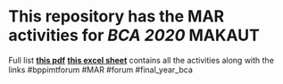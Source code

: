 # This repository has the MAR activities for *BCA 2020* MAKAUT
Full list
**[this pdf](https://github.com/MehaRima/Coding_Solution/blob/master/Aarogya%20Setu%20App_%E2%80%9CWriting%20of%20Technical%20Review%20Article%E2%80%9D%20for%20MAR%202020.pdf)**
**[this excel sheet](https://github.com/MehaRima/Coding_Solution/blob/master/All_MAR_activity_Saheli_Basu.xlsx)**
 contains all the activities along with the links 
#bppimtforum
#MAR
#forum
#final_year_bca




